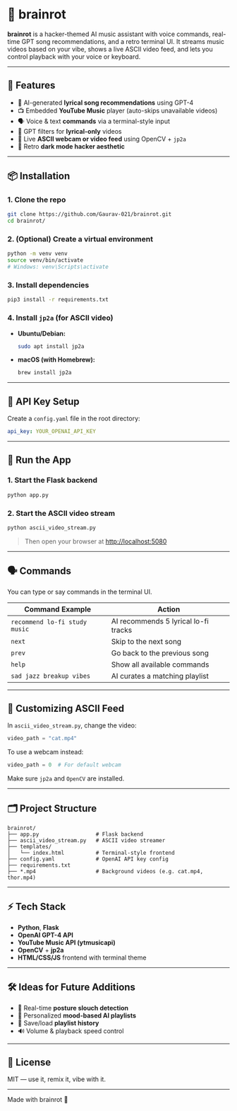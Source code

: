 # 🧠 brainrot

**brainrot** is a hacker-themed AI music assistant with voice commands, real-time GPT song recommendations, and a retro terminal UI. It streams music videos based on your vibe, shows a live ASCII video feed, and lets you control playback with your voice or keyboard.

---

## 🚀 Features

- 🎵 AI-generated **lyrical song recommendations** using GPT-4
- 📺 Embedded **YouTube Music** player (auto-skips unavailable videos)
- 🗣️ Voice & text **commands** via a terminal-style input
- 🧠 GPT filters for **lyrical-only** videos
- 📼 Live **ASCII webcam or video feed** using OpenCV + `jp2a`
- 🖤 Retro **dark mode hacker aesthetic**

---

## 📦 Installation

### 1. Clone the repo

```bash
git clone https://github.com/Gaurav-021/brainrot.git
cd brainrot/
```

### 2. (Optional) Create a virtual environment

```bash
python -m venv venv
source venv/bin/activate  
# Windows: venv\Scripts\activate
```

### 3. Install dependencies

```bash
pip3 install -r requirements.txt
```

### 4. Install `jp2a` (for ASCII video)

- **Ubuntu/Debian:**

  ```bash
  sudo apt install jp2a
  ```

- **macOS (with Homebrew):**

  ```bash
  brew install jp2a
  ```

---

## 🔑 API Key Setup

Create a `config.yaml` file in the root directory:

```yaml
api_key: YOUR_OPENAI_API_KEY
```

---

## 🧠 Run the App

### 1. Start the Flask backend

```bash
python app.py
```

### 2. Start the ASCII video stream

```bash
python ascii_video_stream.py
```

> Then open your browser at [http://localhost:5080](http://localhost:5080)

---

## 🗣️ Commands

You can type or say commands in the terminal UI.

| Command Example                  | Action                                      |
|----------------------------------|---------------------------------------------|
| `recommend lo-fi study music`   | AI recommends 5 lyrical lo-fi tracks        |
| `next`                           | Skip to the next song                       |
| `prev`                           | Go back to the previous song                |
| `help`                           | Show all available commands                 |
| `sad jazz breakup vibes`         | AI curates a matching playlist              |

---

## 🎥 Customizing ASCII Feed

In `ascii_video_stream.py`, change the video:

```python
video_path = "cat.mp4"
```

To use a webcam instead:

```python
video_path = 0  # For default webcam
```

Make sure `jp2a` and `OpenCV` are installed.

---

## 🗂 Project Structure

```
brainrot/
├── app.py                  # Flask backend
├── ascii_video_stream.py   # ASCII video streamer
├── templates/
│   └── index.html          # Terminal-style frontend
├── config.yaml             # OpenAI API key config
├── requirements.txt
├── *.mp4                   # Background videos (e.g. cat.mp4, thor.mp4)
```

---

## ⚡ Tech Stack

- **Python**, **Flask**
- **OpenAI GPT-4 API**
- **YouTube Music API (ytmusicapi)**
- **OpenCV** + **jp2a**
- **HTML/CSS/JS** frontend with terminal theme

---

## 🛠️ Ideas for Future Additions

- 🎤 Real-time **posture slouch detection**
- 🧠 Personalized **mood-based AI playlists**
- 💾 Save/load **playlist history**
- 🔊 Volume & playback speed control

---

## 📜 License

MIT — use it, remix it, vibe with it.

---

Made with brainrot 🖤
